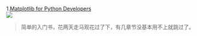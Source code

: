 1.[Matplotlib for Python Developers](https://book.douban.com/subject/4246969/)  
![](https://img3.doubanio.com/lpic/s4272120.jpg)
> 简单的入门书，花两天走马观花过了下，有几章节没基本用不上就跳过了。
